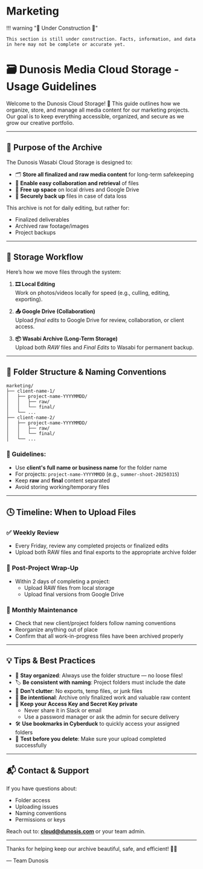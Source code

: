 # Marketing

!!! warning ":construction: Under Construction :construction:"

    This section is still under construction. Facts, information, and data in here may not be complete or accurate yet. 


# 🗃️ Dunosis Media Cloud Storage - Usage Guidelines

Welcome to the Dunosis Cloud Storage! 🎉 This guide outlines how we organize, store, and manage all media content for our marketing projects. Our goal is to keep everything accessible, organized, and secure as we grow our creative portfolio.

---

## 🎯 Purpose of the Archive
The Dunosis Wasabi Cloud Storage is designed to:

- 🗂️ **Store all finalized and raw media content** for long-term safekeeping
- 🤝 **Enable easy collaboration and retrieval** of files
- 💾 **Free up space** on local drives and Google Drive
- 🔐 **Securely back up** files in case of data loss

This archive is not for daily editing, but rather for:

- Finalized deliverables
- Archived raw footage/images
- Project backups

---

## 🔁 Storage Workflow
Here’s how we move files through the system:

1. **🎞️ Local Editing**  
   Work on photos/videos locally for speed (e.g., culling, editing, exporting).

2. **📤 Google Drive (Collaboration)**  
   Upload *final edits* to Google Drive for review, collaboration, or client access.

3. **📦 Wasabi Archive (Long-Term Storage)**  
   Upload both *RAW* files and *Final Edits* to Wasabi for permanent backup.

---

## 📁 Folder Structure & Naming Conventions

```
marketing/
├── client-name-1/
│   ├── project-name-YYYYMMDD/
│   │   ├── raw/
│   │   └── final/
│   └── ...
├── client-name-2/
│   ├── project-name-YYYYMMDD/
│   │   ├── raw/
│   │   └── final/
│   └── ...
```

### 🧭 Guidelines:
- Use **client's full name or business name** for the folder name
- For projects: `project-name-YYYYMMDD` (e.g., `summer-shoot-20250315`)
- Keep **raw** and **final** content separated
- Avoid storing working/temporary files

---

## 🕓 Timeline: When to Upload Files

### ✅ **Weekly Review**
- Every Friday, review any completed projects or finalized edits
- Upload both RAW files and final exports to the appropriate archive folder

### 🧹 **Post-Project Wrap-Up**
- Within 2 days of completing a project:
  - Upload RAW files from local storage
  - Upload final versions from Google Drive

### 🔁 **Monthly Maintenance**
- Check that new client/project folders follow naming conventions
- Reorganize anything out of place
- Confirm that all work-in-progress files have been archived properly

---

## 💡 Tips & Best Practices

- 📁 **Stay organized**: Always use the folder structure — no loose files!
- 🏷️ **Be consistent with naming**: Project folders must include the date
- 🧼 **Don't clutter**: No exports, temp files, or junk files
- 🧠 **Be intentional**: Archive only finalized work and valuable raw content
- 🔐 **Keep your Access Key and Secret Key private**
  - Never share it in Slack or email
  - Use a password manager or ask the admin for secure delivery
- 🛠️ **Use bookmarks in Cyberduck** to quickly access your assigned folders
- 🧪 **Test before you delete**: Make sure your upload completed successfully

---

## 📬 Contact & Support

If you have questions about:
- Folder access
- Uploading issues
- Naming conventions
- Permissions or keys

Reach out to: **cloud@dunosis.com** or your team admin.

---

Thanks for helping keep our archive beautiful, safe, and efficient! 💾✨

— Team Dunosis
